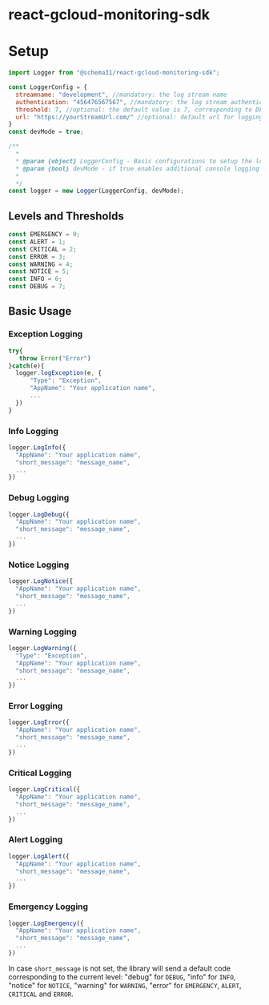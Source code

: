 # react-gcloud-monitoring-sdk

# Setup
```javascript
import Logger from "@schema31/react-gcloud-monitoring-sdk";

const LoggerConfig = {
  streamname: "development", //mandatory: the log stream name
  authentication: "456476567567", //mandatory: the log stream authentication key
  threshold: 7, //optional: the default value is 7, corresponding to DEBUG level
  url: "https://yourStreamUrl.com/" //optional: default url for logging 
}
const devMode = true;

/**
  *
  * @param {object} LoggerConfig - Basic configurations to setup the logging stream
  * @param {bool} devMode - if true enables additional console logging
  *
  */
const logger = new Logger(LoggerConfig, devMode);
```

## Levels and Thresholds
```javascript
const EMERGENCY = 0;
const ALERT = 1;
const CRITICAL = 2;
const ERROR = 3;
const WARNING = 4;
const NOTICE = 5;
const INFO = 6;
const DEBUG = 7;
```

## Basic Usage

### Exception Logging
```javascript
try{
   throw Error("Error")
}catch(e){
  logger.logException(e, {
      "Type": "Exception",
      "AppName": "Your application name",
      ...
  })
}
```

### Info Logging
```javascript
logger.LogInfo({ 
  "AppName": "Your application name",
  "short_message": "message_name",
  ...
})
```

### Debug Logging
```javascript
logger.LogDebug({ 
  "AppName": "Your application name",
  "short_message": "message_name",
  ...
})
```

### Notice Logging
```javascript
logger.LogNotice({ 
  "AppName": "Your application name",
  "short_message": "message_name",
  ...
})
```

### Warning Logging
```javascript
logger.LogWarning({ 
  "Type": "Exception",
  "AppName": "Your application name",
  "short_message": "message_name",
  ...
})
```

### Error Logging
```javascript
logger.LogError({ 
  "AppName": "Your application name",
  "short_message": "message_name",
  ...
})
```

### Critical Logging
```javascript
logger.LogCritical({ 
  "AppName": "Your application name",
  "short_message": "message_name",
  ...
})
```

### Alert Logging
```javascript
logger.LogAlert({ 
  "AppName": "Your application name",
  "short_message": "message_name",
  ...
})
```

### Emergency Logging
```javascript
logger.LogEmergency({ 
  "AppName": "Your application name",
  "short_message": "message_name",
  ...
})
```

In case `short_message` is not set, the library will send a default code corresponding to the current level: 
"debug" for `DEBUG`, "info" for `INFO`, "notice" for `NOTICE`, "warning" for `WARNING`, "error" for `EMERGENCY`, `ALERT`, `CRITICAL` and `ERROR`.
